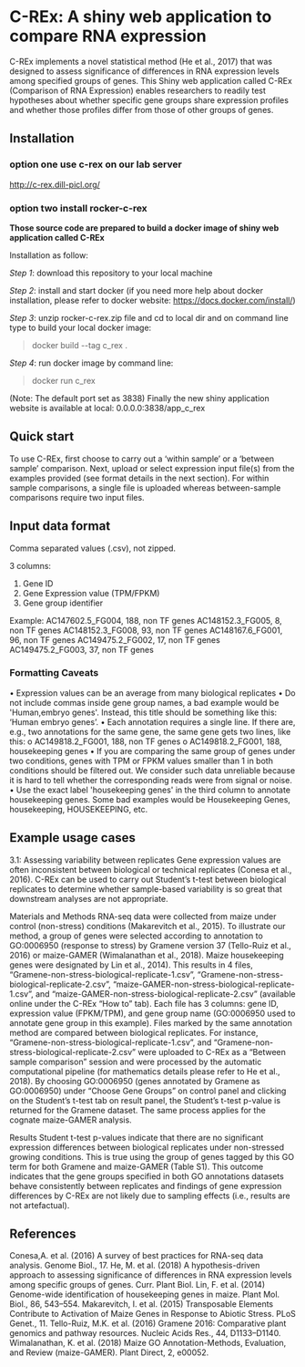 # C-REx: A shiny web application to compare RNA expression

C-REx implements a novel statistical method (He et al., 2017) that was designed to assess significance of differences in RNA expression levels among specified groups of genes. This Shiny web application called C-REx (Comparison of RNA Expression) enables researchers to readily test hypotheses about whether specific gene groups share expression profiles and whether those profiles differ from those of other groups of genes. 

## Installation 
### option one use c-rex on our lab server
http://c-rex.dill-picl.org/

### option two install rocker-c-rex
**Those source code are prepared to build a docker image of shiny web application called C-REx**

Installation as follow:

_Step 1_:
download this repository to your local machine

_Step 2_:
install and start docker 
(if you need more help about docker installation, please refer to docker website: https://docs.docker.com/install/)

_Step 3_:
unzip rocker-c-rex.zip file and cd to local dir and on command line type to build your local docker image: 
>docker build --tag c_rex .

_Step 4_:
run docker image by command line: 
>docker run c_rex

(Note: The default port set as 3838)
Finally the new shiny application website is available at local: 0.0.0.0:3838/app_c_rex

## Quick start 
To use C-REx, first choose to carry out a ‘within sample’ or a ‘between sample’ comparison. Next, upload or select expression input file(s) from the examples provided (see format details in the next section). For within sample comparisons, a single file is uploaded whereas between-sample comparisons require two input files. 

## Input data format

Comma separated values (.csv), not zipped.

3 columns: 
1. Gene ID
2. Gene Expression value (TPM/FPKM)
3. Gene group identifier

Example:
AC147602.5_FG004, 188, non TF genes
AC148152.3_FG005, 8, non TF genes
AC148152.3_FG008, 93, non TF genes
AC148167.6_FG001, 96, non TF genes
AC149475.2_FG002, 17, non TF genes
AC149475.2_FG003, 37, non TF genes

### Formatting Caveats
•	Expression values can be an average from many biological replicates
•	Do not include commas inside gene group names, a bad example would be 'Human,embryo genes'. Instead, this title should be something like this: ‘Human embryo genes’.
•	Each annotation requires a single line. If there are, e.g., two annotations for the same gene, the same gene gets two lines, like this:
o	AC149818.2_FG001, 188, non TF genes
o	AC149818.2_FG001, 188, housekeeping genes
•	If you are comparing the same group of genes under two conditions, genes with TPM or FPKM values smaller than 1 in both conditions should be filtered out. We consider such data unreliable because it is hard to tell whether the corresponding reads were from signal or noise.
•	Use the exact label 'housekeeping genes' in the third column to annotate housekeeping genes. Some bad examples would be Housekeeping Genes, housekeeping, HOUSEKEEPING, etc.

## Example usage cases
3.1: Assessing variability between replicates
Gene expression values are often inconsistent between biological or technical replicates (Conesa et al., 2016). C-REx can be used to carry out Student’s t-test between biological replicates to determine whether sample-based variability is so great that downstream analyses are not appropriate. 

Materials and Methods
RNA-seq data were collected from maize under control (non-stress) conditions (Makarevitch et al., 2015). To illustrate our method, a group of genes were selected according to annotation to GO:0006950 (response to stress) by Gramene version 37 (Tello-Ruiz et al., 2016) or maize-GAMER (Wimalanathan et al., 2018). Maize housekeeping genes were designated by Lin et al., 2014). This results in 4 files, “Gramene-non-stress-biological-replicate-1.csv”, “Gramene-non-stress-biological-replicate-2.csv”, “maize-GAMER-non-stress-biological-replicate-1.csv”, and “maize-GAMER-non-stress-biological-replicate-2.csv” (available online under the C-REx “How to” tab). Each file has 3 columns: gene ID, expression value (FPKM/TPM), and gene group name (GO:0006950 used to annotate gene group in this example). Files marked by the same annotation method are compared between biological replicates.  For instance, “Gramene-non-stress-biological-replicate-1.csv”, and “Gramene-non-stress-biological-replicate-2.csv” were uploaded to C-REx as a “Between sample comparison” session and were processed by the automatic computational pipeline (for mathematics details please refer to He et al., 2018). By choosing GO:0006950 (genes annotated by Gramene as GO:0006950) under “Choose Gene Groups” on control panel and clicking on the Student’s t-test tab on result panel, the Student’s t-test p-value is returned for the Gramene dataset. The same process applies for the cognate maize-GAMER analysis.  

Results
Student t-test p-values indicate that there are no significant expression differences between biological replicates under non-stressed growing conditions. This is true using the group of genes tagged by this GO term for both Gramene and maize-GAMER (Table S1). This outcome indicates that the gene groups specified in both GO annotations datasets behave consistently between replicates and findings of gene expression differences by C-REx are not likely due to sampling effects (i.e., results are not artefactual). 

## References
Conesa,A. et al. (2016) A survey of best practices for RNA-seq data analysis. Genome Biol., 17.
He, M. et al. (2018) A hypothesis-driven approach to assessing significance of differences in RNA expression levels among specific groups of genes. Curr. Plant Biol.
Lin, F. et al. (2014) Genome-wide identification of housekeeping genes in maize. Plant Mol. Biol., 86, 543–554.
Makarevitch, I. et al. (2015) Transposable Elements Contribute to Activation of Maize Genes in Response to Abiotic Stress. PLoS Genet., 11.
Tello-Ruiz, M.K. et al. (2016) Gramene 2016: Comparative plant genomics and pathway resources. Nucleic Acids Res., 44, D1133–D1140.
Wimalanathan, K. et al. (2018) Maize GO Annotation-Methods, Evaluation, and Review (maize-GAMER). Plant Direct, 2, e00052.




